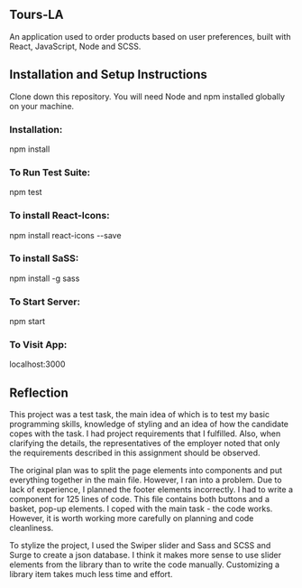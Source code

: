 ## Tours-LA

An application used to order products based on user preferences, built with React, JavaScript, Node and SCSS.

## Installation and Setup Instructions

Clone down this repository. You will need Node and npm installed globally on your machine.

### Installation:

npm install

### To Run Test Suite:

npm test

### To install React-Icons:

npm install react-icons --save

### To install SaSS:

npm install -g sass

### To Start Server:

npm start

### To Visit App:

localhost:3000

## Reflection

This project was a test task, the main idea of ​​which is to test my basic programming skills, knowledge of styling and an idea of ​​​​how the candidate copes with the task.
I had project requirements that I fulfilled. Also, when clarifying the details, the representatives of the employer noted that only the requirements described in this assignment should be observed.

The original plan was to split the page elements into components and put everything together in the main file. However, I ran into a problem. Due to lack of experience, I planned the footer elements incorrectly. I had to write a component for 125 lines of code.
This file contains both buttons and a basket, pop-up elements.
I coped with the main task - the code works. However, it is worth working more carefully on planning and code cleanliness.

To stylize the project, I used the Swiper slider and Sass and SCSS and Surge to create a json database.
I think it makes more sense to use slider elements from the library than to write the code manually. Customizing a library item takes much less time and effort.